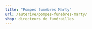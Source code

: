 ```yaml
---
title: "Pompes funèbres Marty"
url: /auterive/pompes-funebres-marty/
shop: directeurs de funérailles
---
```

